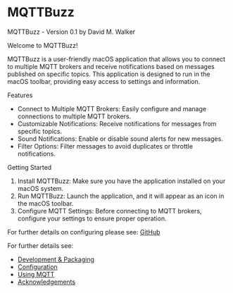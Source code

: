# MQTTBuzz

MQTTBuzz - Version 0.1 by David M. Walker

Welcome to MQTTBuzz!

MQTTBuzz is a user-friendly macOS application that allows you to connect to multiple MQTT brokers and receive notifications based on messages published on specific topics. This application is designed to run in the macOS toolbar, providing easy access to settings and information.

Features

 * Connect to Multiple MQTT Brokers: Easily configure and manage connections to multiple MQTT brokers.
 * Customizable Notifications: Receive notifications for messages from specific topics.
 * Sound Notifications: Enable or disable sound alerts for new messages.
 * Filter Options: Filter messages to avoid duplicates or throttle notifications.

Getting Started

 1. Install MQTTBuzz: Make sure you have the application installed on your macOS system.
 2.	Run MQTTBuzz: Launch the application, and it will appear as an icon in the macOS toolbar.
 3.	Configure MQTT Settings: Before connecting to MQTT brokers, configure your settings to ensure proper operation.

For further details on configuring please see: [GitHub](https://github.com/datamgmt/MQTTBuzz)

For further details see:

 *  [Development & Packaging](https://github.com/datamgmt/MQTTBuzz/blob/main/Development.md)
 *  [Configuration](https://github.com/datamgmt/MQTTBuzz/blob/main/Configuration.md)
 *  [Using MQTT](https://github.com/datamgmt/MQTTBuzz/blob/main/Using.md)
 *  [Acknowledgements](https://github.com/datamgmt/MQTTBuzz/blob/main/Acknowledgements.md)
